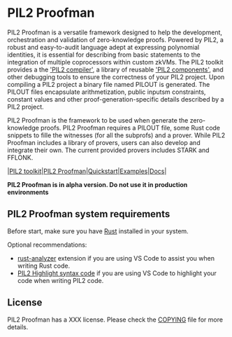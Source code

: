 
# PIL2 Proofman

PIL2 Proofman is a versatile framework designed to help the development, orchestration and
validation of zero-knowledge proofs. Powered by PIL2, a robust and easy-to-audit language adept
at expressing polynomial identities, it is essential for describing from basic statements to
the integration of multiple coprocessors within custom zkVMs. The PIL2 toolkit provides a the
['PIL2 compiler'](https://github.com/0xPolygonHermez/pilcom), a library of reusable ['PIL2
components'](https://github.com/0xPolygonHermez/pil2-components), and other debugging tools to
ensure the correctness of your PIL2 project. Upon compiling a PIL2 project a binary file named
PILOUT is generated. The PILOUT files encapsulate arithmetization, public inputsm constraints,
constant values and other proof-generation-specific details described by a PIL2 project.

PIL2 Proofman is the framework to be used when generate the zero-knowledge proofs. PIL2
Proofman requires a PILOUT file, some Rust code snippets to fille the witnesses (for all the
subprofs) and a prover. While PIL2 Proofman includes a library of provers, users can also
develop and integrate their own. The current provided provers includes STARK and FFLONK.

|[PIL2 toolkit](./pil2/...)|[PIL2 Proofman](./pil2/...)|[Quickstart](./pil2/...)|[Examples](./pil2/...)|[Docs](./pil2/...)|

**PIL2 Proofman is in alpha version. Do not use it in production environments**

## PIL2 Proofman system requirements

Before start, make sure you have [Rust](https://www.rust-lang.org/tools/install) installed in your system.

Optional recommendations:

- [rust-analyzer](https://marketplace.visualstudio.com/items?itemName=rust-lang.rust-analyzer) extension if you are using VS Code to assist you when writing Rust code.
- [PIL2 Highlight syntax code](https://marketplace.visualstudio.com/items?itemName=rust-lang.rust-analyzer) if you are using VS Code to highlight your code when writing PIL2 code.

## License

PIL2 Proofman has a XXX license. Please check the [COPYING](TODO) file for more details.
<!--
Provided provers:

|Prover|Status|Type|Description |Since|
|---------|---|----|------------|-----|
|STARK|Available|STARK|Performant Stark prover used by Polygon zkEVM|v0.1.0|
|FFLONK|Work in Progress|SNARK|Performant Fflonk prover used by Polygon zkEVM|v0.1.0|

**PIL2 Proofman is in alpha version. Do not use it in production environments**

## Proofman toolchain

To assist you when starting or maintaining a project we've designed a toolchain that will provide you some commands to simplify some tasks.

## Proofman examples

We have some example to provide you from simple use cases to a more complex ones that can be found in the [examples folder](https://github.com/0xPolygonHermez/pil2-proofman/tree/main/examples)

There is also another more comple example that generates the proof for the Polygon zkEVM that can be found [here](https://github.com/0xPolygonHermez/zkevm-prover-rust)
 -->
